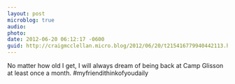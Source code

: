 ```yaml
---
layout: post
microblog: true
audio: 
photo: 
date: 2012-06-20 06:12:17 -0600
guid: http://craigmcclellan.micro.blog/2012/06/20/t215416779940442113.html
---
```

No matter how old I get, I will always dream of being back at Camp Glisson at least once a month. #myfriendithinkofyoudaily
